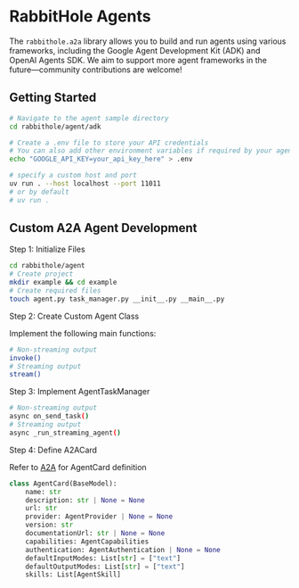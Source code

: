 # RabbitHole Agents 

The `rabbithole.a2a` library allows you to build and run agents using various frameworks, including the Google Agent Development Kit (ADK) and OpenAI Agents SDK. We aim to support more agent frameworks in the future—community contributions are welcome!

## Getting Started

```bash
# Navigate to the agent sample directory
cd rabbithole/agent/adk

# Create a .env file to store your API credentials
# You can also add other environment variables if required by your agent
echo "GOOGLE_API_KEY=your_api_key_here" > .env

# specify a custom host and port
uv run . --host localhost --port 11011
# or by default
# uv run .
```

## Custom A2A Agent Development

Step 1: Initialize Files
```bash
cd rabbithole/agent
# Create project
mkdir example && cd example
# Create required files
touch agent.py task_manager.py __init__.py __main__.py
```

Step 2: Create Custom Agent Class

Implement the following main functions:
```bash
# Non-streaming output
invoke()
# Streaming output
stream()
```

Step 3: Implement AgentTaskManager
```bash
# Non-streaming output
async on_send_task()
# Streaming output
async _run_streaming_agent()
```

Step 4: Define A2ACard

Refer to [A2A](https://github.com/google/A2A/blob/main/specification/json/a2a.json) for AgentCard definition
```python
class AgentCard(BaseModel):
    name: str
    description: str | None = None
    url: str
    provider: AgentProvider | None = None
    version: str
    documentationUrl: str | None = None
    capabilities: AgentCapabilities
    authentication: AgentAuthentication | None = None
    defaultInputModes: List[str] = ["text"]
    defaultOutputModes: List[str] = ["text"]
    skills: List[AgentSkill]
```
